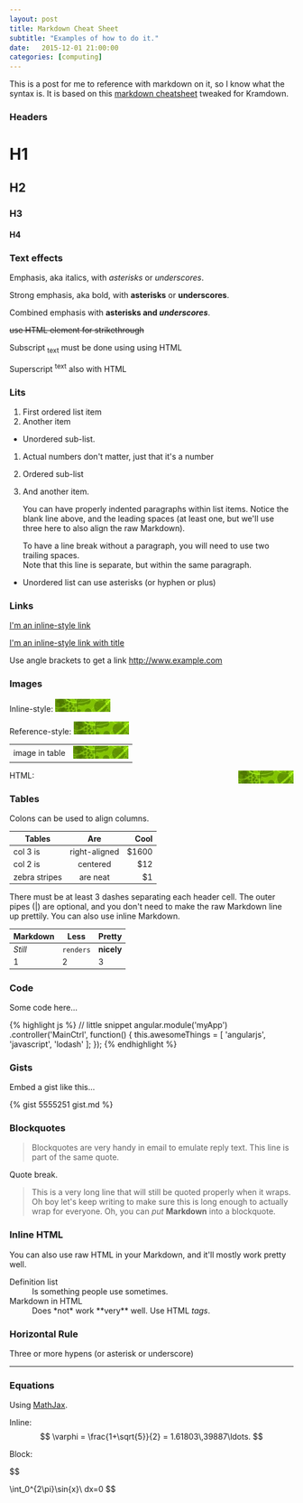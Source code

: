```yaml
---
layout: post
title: Markdown Cheat Sheet
subtitle: "Examples of how to do it."
date:   2015-12-01 21:00:00
categories: [computing]
---
```


This is a post for me to reference with markdown on it, so I know what the syntax is. It is based on this [markdown cheatsheet](https://github.com/adam-p/markdown-here/wiki/Markdown-Cheatsheet) tweaked for Kramdown.

### Headers

# H1

## H2

### H3

#### H4

### Text effects

Emphasis, aka italics, with *asterisks* or _underscores_.

Strong emphasis, aka bold, with **asterisks** or __underscores__.

Combined emphasis with **asterisks and _underscores_**.

<s>use HTML element for strikethrough</s>

Subscript <sub>text</sub> must be done using using HTML

Superscript <sup>text</sup> also with HTML

### Lits

1. First ordered list item
2. Another item
  * Unordered sub-list.
1. Actual numbers don't matter, just that it's a number
  1. Ordered sub-list
4. And another item.

   You can have properly indented paragraphs within list items. Notice the blank line above, and the leading spaces (at least one, but we'll use three here to also align the raw Markdown).

   To have a line break without a paragraph, you will need to use two trailing spaces.  
   Note that this line is separate, but within the same paragraph.  

* Unordered list can use asterisks (or hyphen or plus)

### Links

[I'm an inline-style link](https://www.google.com)

[I'm an inline-style link with title](https://www.google.com "Google's Homepage")

Use angle brackets to get a link <http://www.example.com>

### Images

Inline-style:
![alt text](/assets/images/test-image.png "Logo Title Text 1")

Reference-style:
![alt text][logo]

[logo]: /assets/images/test-image.png "Logo Title Text 2"

| | |
|-|-|
| image in table | ![alt text](/assets/images/test-image.png) |


HTML: <img style="float: right;" src="/assets/images/test-image.png">

### Tables

Colons can be used to align columns.

| Tables        | Are           | Cool  |
| ------------- |:-------------:| -----:|
| col 3 is      | right-aligned | $1600 |
| col 2 is      | centered      |   $12 |
| zebra stripes | are neat      |    $1 |

There must be at least 3 dashes separating each header cell.
The outer pipes (|) are optional, and you don't need to make the
raw Markdown line up prettily. You can also use inline Markdown.

Markdown | Less | Pretty
--- | --- | ---
*Still* | `renders` | **nicely**
1 | 2 | 3


### Code

Some code here...

{% highlight js %}
// little snippet
angular.module('myApp')
  .controller('MainCtrl', function() {
      this.awesomeThings = [
        'angularjs',
        'javascript',
        'lodash'
      ];
  });
{% endhighlight %}

### Gists

Embed a gist like this...

{% gist 5555251 gist.md %}


### Blockquotes

> Blockquotes are very handy in email to emulate reply text.
> This line is part of the same quote.

Quote break.

> This is a very long line that will still be quoted properly when it wraps. Oh boy let's keep writing to make sure this is long enough to actually wrap for everyone. Oh, you can *put* **Markdown** into a blockquote.

### Inline HTML

You can also use raw HTML in your Markdown, and it'll mostly work pretty well.

<dl>
  <dt>Definition list</dt>
  <dd>Is something people use sometimes.</dd>

  <dt>Markdown in HTML</dt>
  <dd>Does *not* work **very** well. Use HTML <em>tags</em>.</dd>
</dl>

### Horizontal Rule

Three or more hypens (or asterisk or underscore)

---

### Equations

Using [MathJax](http://www.mathjax.org/).

Inline: $$ \varphi = \frac{1+\sqrt{5}}{2} = 1.61803\,39887\ldots. $$

Block:

$$

\int_0^{2\pi}\sin{x}\ dx=0
$$
